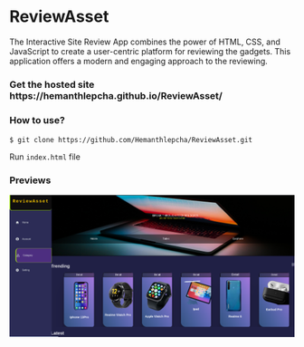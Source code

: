 # ReviewAsset
The Interactive Site Review App combines the power of HTML, CSS, and JavaScript to create a user-centric platform for reviewing the gadgets. This application offers a modern and engaging approach to the reviewing.
<h3>Get the hosted site   https://hemanthlepcha.github.io/ReviewAsset/</h3>
<h3>How to use?</h3>

```
$ git clone https://github.com/Hemanthlepcha/ReviewAsset.git
```
Run `index.html` file
<h3>Previews</h3>
<img src="Screenshot from 2024-01-11 10-53-11.png"/>

